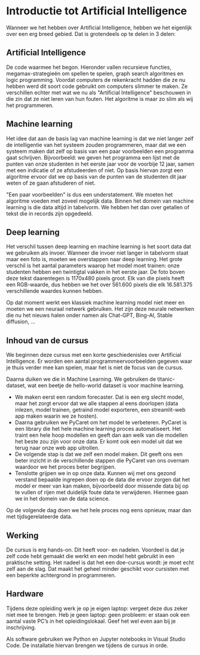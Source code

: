 # Introductie tot Artificial Intelligence

Wanneer we het hebben over Artificial Intelligence, hebben we het eigenlijk over een erg breed gebied. Dat is grotendeels op te delen in 3 delen:

## Artificial Intelligence

De code waarmee het begon. Hieronder vallen recursieve functies, megamax-strategieën om spellen te spelen, graph search algoritmes en logic programming. Voordat computers de rekenkracht hadden die ze nu hebben werd dit soort code gebruikt om computers slimmer te maken. Ze verschillen echter met wat we nu als "Artificial Intelligence" beschouwen in die zin dat ze niet leren van hun fouten. Het algoritme is maar zo slim als wij het programmeren.

## Machine learning

Het idee dat aan de basis lag van machine learning is dat we niet langer zelf de intelligentie van het systeem zouden programmeren, maar dat we een systeem maken dat zelf op basis van een paar voorbeelden een programma gaat schrijven. Bijvoorbeeld: we geven het programma een lijst met de punten van onze studenten in het eerste jaar voor de voorbije 12 jaar, samen met een indicatie of ze afstudeerden of niet. Op basis hiervan zorgt een algoritme ervoor dat we op basis van de punten van de studenten dit jaar weten of ze gaan afstuderen of niet.

"Een paar voorbeelden" is dus een understatement. We moeten het algoritme voeden met zoveel mogelijk data. Binnen het domein van machine learning is die data altijd in tabelvorm. We hebben het dan over getallen of tekst die in records zijn opgedeeld.

## Deep learning

Het verschil tussen deep learning en machine learning is het soort data dat we gebruiken als invoer. Wanneer die invoer niet langer in tabelvorm staat maar een foto is, moeten we overstappen naar deep learning. Het grote verschil is het aantal parameters waarop het model moet trainen: onze studenten hebben een twintigtal vakken in het eerste jaar. De foto boven deze tekst daarentegen is 1170x480 pixels groot. Elk van die pixels heeft een RGB-waarde, dus hebben we het over 561.600 pixels die elk 16.581.375 verschillende waardes kunnen hebben.

Op dat moment werkt een klassiek machine learning model niet meer en moeten we een neuraal netwerk gebruiken. Het zijn deze neurale netwerken die nu het nieuws halen onder namen als Chat-GPT, Bing-AI, Stable diffusion, ...

## Inhoud van de cursus

We beginnen deze cursus met een korte geschiedenisles over Artificial Intelligence. Er worden een aantal programmeervoorbeelden gegeven waar je thuis verder mee kan spelen, maar het is niet de focus van de cursus.

Daarna duiken we die in Machine Learning. We gebruiken de titanic-dataset, wat een beetje de hello-world dataset is voor machine learning.

* We maken eerst een random forecaster. Dat is een erg slecht model, maar het zorgt ervoor dat we alle stappen al eens doorlopen (data inlezen, model trainen, getraind model exporteren, een streamlit-web app maken waarin we ze hosten).
* Daarna gebruiken we PyCaret om het model te verbeteren. PyCaret is een library die het hele machine learning proces automatiseert. Het traint een hele hoop modellen en geeft dan aan welk van die modellen het beste zou zijn voor onze data. Er komt ook een model uit dat we terug naar onze web app uitrollen.
* De volgende stap is dat we zelf een model maken. Dit geeft ons een beter inzicht in de verschillende stappen die PyCaret van ons overnam waardoor we het proces beter begrijpen.
* Tenslotte grijpen we in op onze data. Kunnen wij met ons gezond verstand bepaalde ingrepen doen op de data die ervoor zorgen dat het model er meer van kan maken, bijvoorbeeld door missende data bij op te vullen of rijen met duidelijk foute data te verwijderen. Hiermee gaan we in het domein van de data science.

Op de volgende dag doen we het hele proces nog eens opnieuw, maar dan met tijdsgerelateerde data.

## Werking

De cursus is erg hands-on. Dit heeft voor- en nadelen. Voordeel is dat je zelf code hebt gemaakt die werkt en een model hebt gebruikt in een praktische setting. Het nadeel is dat het een doe-cursus wordt: je moet echt zelf aan de slag. Dat maakt het geheel minder geschikt voor cursisten met een beperkte achtergrond in programmeren.

## Hardware

Tijdens deze opleiding werk je op je eigen laptop: vergeet deze dus zeker niet mee te brengen. Heb je geen laptop: geen probleem: er staan ook een aantal vaste PC’s in het opleidingslokaal. Geef het wel even aan bij je inschrijving.

Als software gebruiken we Python en Jupyter notebooks in Visual Studio Code. De installatie hiervan brengen we tijdens de cursus in orde.
